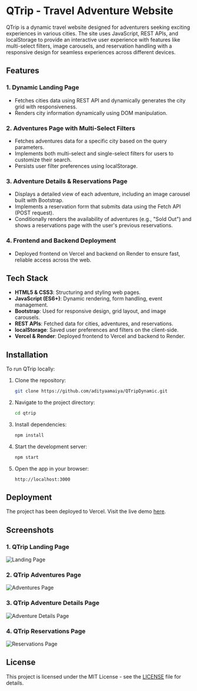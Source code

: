 # QTrip - Travel Adventure Website

QTrip is a dynamic travel website designed for adventurers seeking exciting experiences in various cities. The site uses JavaScript, REST APIs, and localStorage to provide an interactive user experience with features like multi-select filters, image carousels, and reservation handling with a responsive design for seamless experiences across different devices.

## Features

### 1. **Dynamic Landing Page**

- Fetches cities data using REST API and dynamically generates the city grid with responsiveness.
- Renders city information dynamically using DOM manipulation.

### 2. **Adventures Page with Multi-Select Filters**

- Fetches adventures data for a specific city based on the query parameters.
- Implements both multi-select and single-select filters for users to customize their search.
- Persists user filter preferences using localStorage.

### 3. **Adventure Details & Reservations Page**

- Displays a detailed view of each adventure, including an image carousel built with Bootstrap.
- Implements a reservation form that submits data using the Fetch API (POST request).
- Conditionally renders the availability of adventures (e.g., "Sold Out") and shows a reservations page with the user's previous reservations.

### 4. **Frontend and Backend Deployment**

- Deployed frontend on Vercel and backend on Render to ensure fast, reliable access across the web.

## Tech Stack

- **HTML5 & CSS3**: Structuring and styling web pages.
- **JavaScript (ES6+)**: Dynamic rendering, form handling, event management.
- **Bootstrap**: Used for responsive design, grid layout, and image carousels.
- **REST APIs**: Fetched data for cities, adventures, and reservations.
- **localStorage**: Saved user preferences and filters on the client-side.
- **Vercel & Render**: Deployed frontend to Vercel and backend to Render.

## Installation

To run QTrip locally:

1. Clone the repository:

   ```bash
   git clone https://github.com/adityaamaiya/QTripDynamic.git
   ```

2. Navigate to the project directory:

   ```bash
   cd qtrip
   ```

3. Install dependencies:

   ```bash
   npm install
   ```

4. Start the development server:

   ```bash
   npm start
   ```

5. Open the app in your browser:
   ```
   http://localhost:3000
   ```

## Deployment

The project has been deployed to Vercel. Visit the live demo [here](https://q-trip-orpin.vercel.app/).

## Screenshots

### 1. QTrip Landing Page

![Landing Page](https://i.imgur.com/ub9mpPb.png)

### 2. QTrip Adventures Page

![Adventures Page](https://i.imgur.com/XduSrRL.png)

### 3. QTrip Adventure Details Page

![Adventure Details Page](https://i.imgur.com/QcQpG8P.png)

### 4. QTrip Reservations Page

![Reservations Page](https://i.imgur.com/RGJALNA.png)

## License

This project is licensed under the MIT License - see the [LICENSE](LICENSE) file for details.
